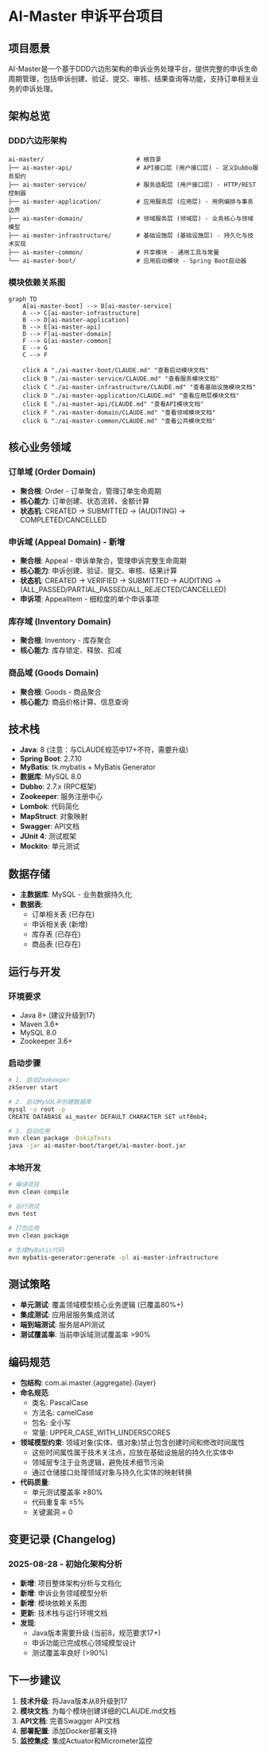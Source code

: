 # AI-Master 申诉平台项目

## 项目愿景
AI-Master是一个基于DDD六边形架构的申诉业务处理平台，提供完整的申诉生命周期管理，包括申诉创建、验证、提交、审核、结果查询等功能，支持订单相关业务的申诉处理。

## 架构总览

### DDD六边形架构
```
ai-master/                          # 根目录
├── ai-master-api/                  # API接口层 (用户接口层) - 定义Dubbo服务契约
├── ai-master-service/              # 服务适配层 (用户接口层) - HTTP/REST控制器
├── ai-master-application/          # 应用服务层 (应用层) - 用例编排与事务边界
├── ai-master-domain/               # 领域服务层 (领域层) - 业务核心与领域模型
├── ai-master-infrastructure/       # 基础设施层 (基础设施层) - 持久化与技术实现
├── ai-master-common/               # 共享模块 - 通用工具与常量
└── ai-master-boot/                 # 应用启动模块 - Spring Boot启动器
```

### 模块依赖关系图
```mermaid
graph TD
    A[ai-master-boot] --> B[ai-master-service]
    A --> C[ai-master-infrastructure]
    B --> D[ai-master-application]
    B --> E[ai-master-api]
    D --> F[ai-master-domain]
    F --> G[ai-master-common]
    E --> G
    C --> F
    
    click A "./ai-master-boot/CLAUDE.md" "查看启动模块文档"
    click B "./ai-master-service/CLAUDE.md" "查看服务模块文档"
    click C "./ai-master-infrastructure/CLAUDE.md" "查看基础设施模块文档"
    click D "./ai-master-application/CLAUDE.md" "查看应用层模块文档"
    click E "./ai-master-api/CLAUDE.md" "查看API模块文档"
    click F "./ai-master-domain/CLAUDE.md" "查看领域模块文档"
    click G "./ai-master-common/CLAUDE.md" "查看公共模块文档"
```

## 核心业务领域

### 订单域 (Order Domain)
- **聚合根**: Order - 订单聚合，管理订单生命周期
- **核心能力**: 订单创建、状态流转、金额计算
- **状态机**: CREATED → SUBMITTED → (AUDITING) → COMPLETED/CANCELLED

### 申诉域 (Appeal Domain) - 新增
- **聚合根**: Appeal - 申诉单聚合，管理申诉完整生命周期
- **核心能力**: 申诉创建、验证、提交、审核、结果计算
- **状态机**: CREATED → VERIFIED → SUBMITTED → AUDITING → (ALL_PASSED/PARTIAL_PASSED/ALL_REJECTED/CANCELLED)
- **申诉项**: AppealItem - 细粒度的单个申诉事项

### 库存域 (Inventory Domain)
- **聚合根**: Inventory - 库存聚合
- **核心能力**: 库存锁定、释放、扣减

### 商品域 (Goods Domain)
- **聚合根**: Goods - 商品聚合
- **核心能力**: 商品价格计算、信息查询

## 技术栈
- **Java**: 8 (注意：与CLAUDE规范中17+不符，需要升级)
- **Spring Boot**: 2.7.10
- **MyBatis**: tk.mybatis + MyBatis Generator
- **数据库**: MySQL 8.0
- **Dubbo**: 2.7.x (RPC框架)
- **Zookeeper**: 服务注册中心
- **Lombok**: 代码简化
- **MapStruct**: 对象映射
- **Swagger**: API文档
- **JUnit 4**: 测试框架
- **Mockito**: 单元测试

## 数据存储
- **主数据库**: MySQL - 业务数据持久化
- **数据表**: 
  - 订单相关表 (已存在)
  - 申诉相关表 (新增)
  - 库存表 (已存在)
  - 商品表 (已存在)

## 运行与开发

### 环境要求
- Java 8+ (建议升级到17)
- Maven 3.6+
- MySQL 8.0
- Zookeeper 3.6+

### 启动步骤
```bash
# 1. 启动Zookeeper
zkServer start

# 2. 启动MySQL并创建数据库
mysql -u root -p
CREATE DATABASE ai_master DEFAULT CHARACTER SET utf8mb4;

# 3. 启动应用
mvn clean package -DskipTests
java -jar ai-master-boot/target/ai-master-boot.jar
```

### 本地开发
```bash
# 编译项目
mvn clean compile

# 运行测试
mvn test

# 打包应用
mvn clean package

# 生成MyBatis代码
mvn mybatis-generator:generate -pl ai-master-infrastructure
```

## 测试策略
- **单元测试**: 覆盖领域模型核心业务逻辑 (已覆盖80%+)
- **集成测试**: 应用层服务集成测试
- **端到端测试**: 服务层API测试
- **测试覆盖率**: 当前申诉域测试覆盖率 >90%

## 编码规范
- **包结构**: com.ai.master.{aggregate}.{layer}
- **命名规范**: 
  - 类名: PascalCase
  - 方法名: camelCase
  - 包名: 全小写
  - 常量: UPPER_CASE_WITH_UNDERSCORES
- **领域模型约束**: 领域对象(实体、值对象)禁止包含创建时间和修改时间属性
  - 这些时间属性属于技术关注点，应放在基础设施层的持久化实体中
  - 领域层专注于业务逻辑，避免技术细节污染
  - 通过仓储接口处理领域对象与持久化实体的映射转换
- **代码质量**: 
  - 单元测试覆盖率 ≥80%
  - 代码重复率 ≤5%
  - 关键漏洞 = 0

## 变更记录 (Changelog)

### 2025-08-28 - 初始化架构分析
- **新增**: 项目整体架构分析与文档化
- **新增**: 申诉业务领域模型分析
- **新增**: 模块依赖关系图
- **更新**: 技术栈与运行环境文档
- **发现**: 
  - Java版本需要升级 (当前8，规范要求17+)
  - 申诉功能已完成核心领域模型设计
  - 测试覆盖率良好 (>90%)

## 下一步建议
1. **技术升级**: 将Java版本从8升级到17
2. **模块文档**: 为每个模块创建详细的CLAUDE.md文档
3. **API文档**: 完善Swagger API文档
4. **部署配置**: 添加Docker部署支持
5. **监控集成**: 集成Actuator和Micrometer监控